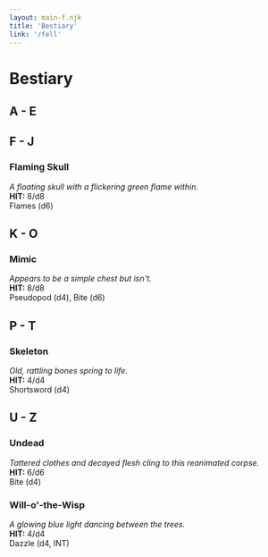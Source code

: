 ```yaml
---
layout: main-f.njk
title: 'Bestiary'
link: '/fell'
---
```


# Bestiary

## A - E

## F - J

### Flaming Skull

*A floating skull with a flickering green flame within.*  
**HIT:** 8/d8  
Flames (d6)

## K - O

### Mimic

*Appears to be a simple chest but isn't.*  
**HIT:** 8/d8  
Pseudopod (d4), Bite (d6)

## P - T

### Skeleton

*Old, rattling bones spring to life.*  
**HIT:** 4/d4  
Shortsword (d4)

## U - Z

### Undead

*Tattered clothes and decayed flesh cling to this reanimated corpse.*  
**HIT:** 6/d6  
Bite (d4)

### Will-o'-the-Wisp

*A glowing blue light dancing between the trees.*  
**HIT:** 4/d4  
Dazzle (d4, INT)

